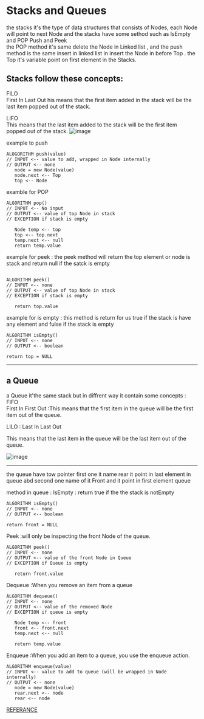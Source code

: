 # Stacks and Queues
the stacks it's the type of data structures that consists of Nodes, each Node will point to next Node and the stacks have some sethod such as IsEmpty and POP Push and Peek  
the POP method it's same delete the Node in Linked list , and the push method is the same insert in linked list in insert the Node in before Top . the Top it's variable point on first element in the Stacks.

## Stacks follow these concepts:
FILO <br>
First In Last Out
his means that the first item added in the stack will be the last item popped out of the stack.

LIFO <br>
This means that the last item added to the stack will be the first item popped out of the stack.
![image](https://user-images.githubusercontent.com/97642724/158379598-aeffb768-0b00-43c5-b0db-ed22142896c6.png)


example to push 

```
ALOGORITHM push(value)
// INPUT <-- value to add, wrapped in Node internally
// OUTPUT <-- none
   node = new Node(value)
   node.next <-- Top
   top <-- Node

```

examble for POP

```
ALGORITHM pop()
// INPUT <-- No input
// OUTPUT <-- value of top Node in stack
// EXCEPTION if stack is empty

   Node temp <-- top
   top <-- top.next
   temp.next <-- null
   return temp.value

```

example for peek : the peek method will return the top element or node is stack and return null if the satck is empty 

```

ALGORITHM peek()
// INPUT <-- none
// OUTPUT <-- value of top Node in stack
// EXCEPTION if stack is empty

   return top.value

```
example for is empty : this method is return for us true if the stack is have any element and fulse if the stack is empty 

```
ALGORITHM isEmpty()
// INPUT <-- none
// OUTPUT <-- boolean

return top = NULL

```
--------------------------------

##  a Queue

a Queue it'the same stack but in diffrent way it contain some concepts :<br/>
FIFO <br/>
First In First Out :This means that the first item in the queue will be the first item out of the queue.

LILO : Last In Last Out

This means that the last item in the queue will be the last item out of the queue.

![image](https://user-images.githubusercontent.com/97642724/158380908-22562923-b076-439a-a7b9-79c3f8b84b0f.png)


-------------------------- 

the queue have tow pointer first  one it name rear it point in last  element in queue abd second one name of it Front and it point in first element queue


 method in queue :
 IsEmpty : return true if the the stack is notEmpty

 ```
 ALGORITHM isEmpty()
// INPUT <-- none
// OUTPUT <-- boolean

return front = NULL
 ```
Peek :will only be inspecting the front Node of the queue.
```
ALGORITHM peek()
// INPUT <-- none
// OUTPUT <-- value of the front Node in Queue
// EXCEPTION if Queue is empty

   return front.value
```


Dequeue :When you remove an item from a queue

```
ALGORITHM dequeue()
// INPUT <-- none
// OUTPUT <-- value of the removed Node
// EXCEPTION if queue is empty

   Node temp <-- front
   front <-- front.next
   temp.next <-- null

   return temp.value
```

Enqueue :When you add an item to a queue, you use the enqueue action. 
```
ALGORITHM enqueue(value)
// INPUT <-- value to add to queue (will be wrapped in Node internally)
// OUTPUT <-- none
   node = new Node(value)
   rear.next <-- node
   rear <-- node

```


[REFERANCE](https://codefellows.github.io/common_curriculum/data_structures_and_algorithms/Code_401/class-10/resources/stacks_and_queues.html)




